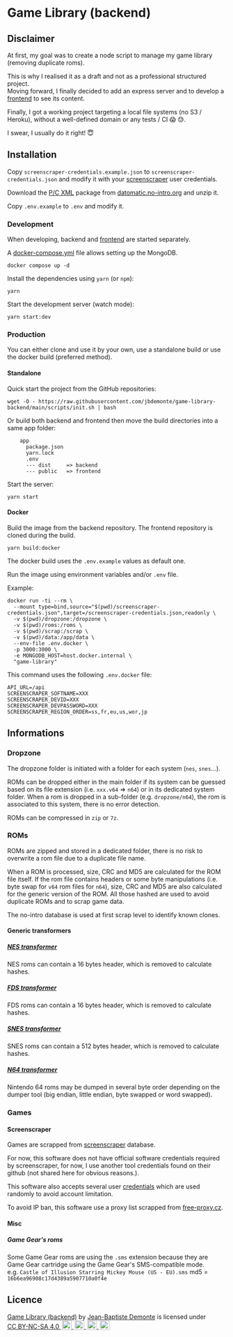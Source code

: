 # Game Library (backend)

## Disclaimer 

At first, my goal was to create a node script to manage my game library (removing duplicate roms). 

This is why I realised it as a draft and not as a professional structured project.  
Moving forward, I finally decided to add an express server and to develop a [frontend](https://github.com/jbdemonte/game-library-frontend) to see its content.

Finally, I got a working project targeting a local file systems (no S3 / Heroku), without a well-defined domain or any tests / CI 😱 😓.  

I swear, I usually do it right! 😇

## Installation

Copy `screenscraper-credentials.example.json` to `screenscraper-credentials.json` and modify it with your [screenscraper](https://www.screenscraper.fr/) user credentials.

Download the [P/C XML](https://datomatic.no-intro.org/index.php?page=download&s=64&op=daily) package from [datomatic.no-intro.org](https://datomatic.no-intro.org/) and unzip it.

Copy `.env.example` to `.env` and modify it.

### Development

When developing, backend and [frontend](https://github.com/jbdemonte/game-library-frontend) are started separately.

A [docker-compose.yml](docker-compose.yml) file allows setting up the MongoDB.

```shell
docker compose up -d
```

Install the dependencies using `yarn` (or `npm`):

```shell
yarn 
```

Start the development server (watch mode):
```shell
yarn start:dev
```

### Production

You can either clone and use it by your own, use a standalone build or use the docker build (preferred method).

#### Standalone

Quick start the project from the GitHub repositories:

```shell
wget -O - https://raw.githubusercontent.com/jbdemonte/game-library-backend/main/scripts/init.sh | bash
```

Or build both backend and frontend then move the build directories into a same app folder:
```
    app
      package.json
      yarn.lock
      .env
      --- dist     => backend
      --- public   => frontend
```

Start the server:
```shell
yarn start
```


#### Docker

Build the image from the backend repository. The frontend repository is cloned during the build.

```shell
yarn build:docker
```

The docker build uses the `.env.example` values as default one.

Run the image using environment variables and/or `.env` file.

Example: 
```shell
docker run -ti --rm \
  --mount type=bind,source="$(pwd)/screenscraper-credentials.json",target=/screenscraper-credentials.json,readonly \
  -v $(pwd)/dropzone:/dropzone \
  -v $(pwd)/roms:/roms \
  -v $(pwd)/scrap:/scrap \
  -v $(pwd)/data:/app/data \
  --env-file .env.docker \
  -p 3000:3000 \
  -e MONGODB_HOST=host.docker.internal \
  "game-library"
```

This command uses the following `.env.docker` file:
```dotenv
API_URL=/api
SCREENSCRAPER_SOFTNAME=XXX
SCREENSCRAPER_DEVID=XXX
SCREENSCRAPER_DEVPASSWORD=XXX
SCREENSCRAPER_REGION_ORDER=ss,fr,eu,us,wor,jp
```

## Informations

### Dropzone

The dropzone folder is initiated with a folder for each system (`nes`, `snes`...).

ROMs can be dropped either in the main folder if its system can be guessed based on its file extension (i.e.  `xxx.v64` => `n64`) or in its dedicated system folder.
When a rom is dropped in a sub-folder (e.g. `dropzone/n64`), the rom is associated to this system, there is no error detection.

ROMs can be compressed in `zip` or `7z`.

### ROMs

ROMs are zipped and stored in a dedicated folder, there is no risk to overwrite a rom file due to a duplicate file name.

When a ROM is processed, size, CRC and MD5 are calculated for the ROM file itself. 
If the rom file contains headers or some byte manipulations (i.e. byte swap for `v64` rom files for `n64`), size, CRC and MD5 are also calculated for the generic version of the ROM. 
All those hashed are used to avoid duplicate ROMs and to scrap game data.

The no-intro database is used at first scrap level to identify known clones.

#### Generic transformers

##### [NES transformer](src/headers/transformers/nes.transformer.ts)

NES roms can contain a 16 bytes header, which is removed to calculate hashes.

##### [FDS transformer](src/headers/transformers/fds.transformer.ts)

FDS roms can contain a 16 bytes header, which is removed to calculate hashes.

##### [SNES transformer](src/headers/transformers/snes.transformer.ts)

SNES roms can contain a 512 bytes header, which is removed to calculate hashes.

##### [N64 transformer](src/headers/transformers/n64.transformer.ts)

Nintendo 64 roms may be dumped in several byte order depending on the dumper tool (big endian, little endian, byte swapped or word swapped).

### Games

#### Screenscraper

Games are scrapped from [screenscraper](https://www.screenscraper.fr) database.

For now, this software does not have official software credentials required by screenscraper, for now, I use another tool credentials found on their github (not shared here for obvious reasons.).

This software also accepts several user [credentials](screenscraper-credentials.example.json) which are used randomly to avoid account limitation.

To avoid IP ban, this software use a proxy list scrapped from [free-proxy.cz](http://free-proxy.cz).

#### Misc

##### Game Gear's roms

Some Game Gear roms are using the `.sms` extension because they are Game Gear cartridge using the Game Gear's SMS-compatible mode.  
e.g. `Castle of Illusion Starring Mickey Mouse (US - EU).sms`   md5 = `16b6ea96908c17d4389a5907710a0f4e`

## Licence

<p xmlns:cc="http://creativecommons.org/ns#" xmlns:dct="http://purl.org/dc/terms/">
    <a property="dct:title" rel="cc:attributionURL" href="https://github.com/jbdemonte/game-library-front">Game Library (backend)</a> by <a rel="cc:attributionURL dct:creator" property="cc:attributionName" href="https//jb.demonte.fr">Jean-Baptiste Demonte</a> is licensed under <a href="http://creativecommons.org/licenses/by-nc-sa/4.0/?ref=chooser-v1" target="_blank" rel="license noopener noreferrer" style="display:inline-block;">CC BY-NC-SA 4.0
        <img style="height:22px!important;margin-left:3px;vertical-align:text-bottom;" src="https://mirrors.creativecommons.org/presskit/icons/cc.svg?ref=chooser-v1">
        <img style="height:22px!important;margin-left:3px;vertical-align:text-bottom;" src="https://mirrors.creativecommons.org/presskit/icons/by.svg?ref=chooser-v1">
        <img style="height:22px!important;margin-left:3px;vertical-align:text-bottom;" src="https://mirrors.creativecommons.org/presskit/icons/nc.svg?ref=chooser-v1">
        <img style="height:22px!important;margin-left:3px;vertical-align:text-bottom;" src="https://mirrors.creativecommons.org/presskit/icons/sa.svg?ref=chooser-v1">
    </a>
</p>
